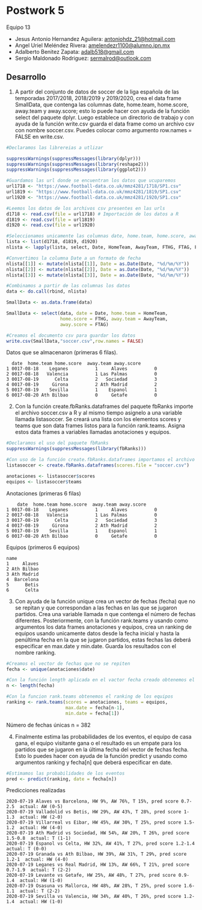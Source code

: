 Postwork 5
=============
Equipo 13

- Jesus Antonio Hernandez Aguilera: antoniohdz_21@hotmail.com
- Angel Uriel Meléndez Rivera: amelendezr1100@alumno.ipn.mx
- Adalberto Benitez Zapata: adalb518@gmail.com
- Sergio Maldonado Rodriguez: sermalrod@outlook.com

## Desarrollo

1. A partir del conjunto de datos de soccer de la liga española de las temporadas 2017/2018, 2018/2019 y 2019/2020, crea el data frame SmallData, que contenga las columnas date, home.team, home.score, away.team y away.score; esto lo puede hacer con ayuda de la función select del paquete dplyr. Luego establece un directorio de trabajo y con ayuda de la función write.csv guarda el data frame como un archivo csv con nombre soccer.csv. Puedes colocar como argumento row.names = FALSE en write.csv.
 
 <!-- end list -->

``` r
#Declaramos las librereias a utlizar

suppressWarnings(suppressMessages(library(dplyr)))
suppressWarnings(suppressMessages(library(reshape2)))
suppressWarnings(suppressMessages(library(ggplot2)))

#Guardamos las url donde se encuentran los datos que ucuparemos
url1718 <- "https://www.football-data.co.uk/mmz4281/1718/SP1.csv"
url1819 <- "https://www.football-data.co.uk/mmz4281/1819/SP1.csv"
url1920 <- "https://www.football-data.co.uk/mmz4281/1920/SP1.csv"

#Leemos los datos de los archivos csv presentes en las urls
d1718 <- read.csv(file = url1718) # Importación de los datos a R
d1819 <- read.csv(file = url1819)
d1920 <- read.csv(file = url1920)

#Seleccionamos unicamente las columnas date, home.team, home.score, away.team y away.score
lista <- list(d1718, d1819, d1920)
nlista <- lapply(lista, select, Date, HomeTeam, AwayTeam, FTHG, FTAG, FTR)

#Convertimos la columna Date a un formato de fecha
nlista[[1]] <- mutate(nlista[[1]], Date = as.Date(Date, "%d/%m/%Y"))
nlista[[2]] <- mutate(nlista[[2]], Date = as.Date(Date, "%d/%m/%Y"))
nlista[[3]] <- mutate(nlista[[3]], Date = as.Date(Date, "%d/%m/%Y"))

#Combinamos a partir de las columnas los datos
data <- do.call(rbind, nlista)

SmallData <- as.data.frame(data)

SmallData <- select(data, date = Date, home.team = HomeTeam, 
                    home.score = FTHG, away.team = AwayTeam, 
                    away.score = FTAG)

#Creamos el documento csv para guardar los datos
write.csv(SmallData,"soccer.csv",row.names = FALSE)
```
Datos que se almacenaron (primeras 6 filas).

      date  home.team home.score  away.team away.score
    1 0017-08-18    Leganes          1     Alaves          0
    2 0017-08-18   Valencia          1 Las Palmas          0
    3 0017-08-19      Celta          2   Sociedad          3
    4 0017-08-19     Girona          2 Ath Madrid          2
    5 0017-08-19    Sevilla          1    Espanol          1
    6 0017-08-20 Ath Bilbao          0     Getafe          0


2. Con la función create.fbRanks.dataframes del paquete fbRanks importe el archivo soccer.csv a R y al mismo tiempo asignelo a una variable llamada listasoccer. Se creará una lista con los elementos scores y teams que son data frames listos para la función rank.teams. Asigna estos data frames a variables llamadas anotaciones y equipos.

```r
#Declaramos el uso del paquete fbRanks
suppressWarnings(suppressMessages(library(fbRanks)))

#Con uso de la función create.fbRanks.dataframes importamos el archivo soccer.csv y lo asiganmos a la variable listasoccer
listasoccer <- create.fbRanks.dataframes(scores.file = "soccer.csv")

anotaciones <- listasoccer$scores
equipos <- listasoccer$teams
```
Anotaciones (primeras 6 filas)

        date  home.team home.score  away.team away.score
    1 0017-08-18    Leganes          1     Alaves          0
    2 0017-08-18   Valencia          1 Las Palmas          0
    3 0017-08-19      Celta          2   Sociedad          3
    4 0017-08-19     Girona          2 Ath Madrid          2
    5 0017-08-19    Sevilla          1    Espanol          1
    6 0017-08-20 Ath Bilbao          0     Getafe          0
    
Equipos (primeros 6 equipos)

    name
    1     Alaves
    2 Ath Bilbao
    3 Ath Madrid
    4  Barcelona
    5      Betis
    6      Celta

3. Con ayuda de la función unique crea un vector de fechas (fecha) que no se repitan y que correspondan a las fechas en las que se jugaron partidos. Crea una variable llamada n que contenga el número de fechas diferentes. Posteriormente, con la función rank.teams y usando como argumentos los data frames anotaciones y equipos, crea un ranking de equipos usando unicamente datos desde la fecha inicial y hasta la penúltima fecha en la que se jugaron partidos, estas fechas las deberá especificar en max.date y min.date. Guarda los resultados con el nombre ranking.

```r
#Creamos el vector de fechas que no se repiten
fecha <- unique(anotaciones$date)

#Con la función length aplicada en el vactor fecha creado obtenemos el numero de fechas diferentes
n <- length(fecha)

#Con la funcion rank.teams obtenemos el ranking de los equipos
ranking <- rank.teams(scores = anotaciones, teams = equipos,
                      max.date = fecha[n-1],
                      min.date = fecha[1])
```
Número de fechas únicas
    n = 382

4. Finalmente estima las probabilidades de los eventos, el equipo de casa gana, el equipo visitante gana o el resultado es un empate para los partidos que se jugaron en la última fecha del vector de fechas fecha. Esto lo puedes hacer con ayuda de la función predict y usando como argumentos ranking y fecha[n] que deberá especificar en date.

```r
#Estimamos las probabilidades de los eventos
pred <- predict(ranking, date = fecha[n])
```
Predicciones realizadas

    2020-07-19 Alaves vs Barcelona, HW 9%, AW 76%, T 15%, pred score 0.7-2.5  actual: AW (0-5)
    2020-07-19 Valladolid vs Betis, HW 29%, AW 43%, T 28%, pred score 1-1.3  actual: HW (2-0)
    2020-07-19 Villarreal vs Eibar, HW 45%, AW 30%, T 25%, pred score 1.5-1.2  actual: HW (4-0)
    2020-07-19 Ath Madrid vs Sociedad, HW 54%, AW 20%, T 26%, pred score 1.5-0.8  actual: T (1-1)
    2020-07-19 Espanol vs Celta, HW 32%, AW 41%, T 27%, pred score 1.2-1.4  actual: T (0-0)
    2020-07-19 Granada vs Ath Bilbao, HW 39%, AW 31%, T 29%, pred score 1.2-1  actual: HW (4-0)
    2020-07-19 Leganes vs Real Madrid, HW 13%, AW 66%, T 21%, pred score 0.7-1.9  actual: T (2-2)
    2020-07-19 Levante vs Getafe, HW 25%, AW 48%, T 27%, pred score 0.9-1.4  actual: HW (1-0)
    2020-07-19 Osasuna vs Mallorca, HW 48%, AW 28%, T 25%, pred score 1.6-1.1  actual: T (2-2)
    2020-07-19 Sevilla vs Valencia, HW 34%, AW 40%, T 26%, pred score 1.2-1.4  actual: HW (1-0)
